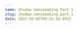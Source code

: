 ```yaml
---
name: Shadow Sensemaking Part 1
slug: shadow-sensemaking-part-1
date: 2022-05-05T09:51:44.095Z
---
```



